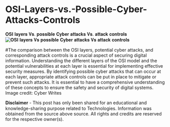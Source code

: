 # OSI-Layers-vs.-Possible-Cyber-Attacks-Controls
𝐎𝐒𝐈 𝐥𝐚𝐲𝐞𝐫𝐬 𝐕𝐬. 𝐩𝐨𝐬𝐬𝐢𝐛𝐥𝐞 𝐂𝐲𝐛𝐞𝐫 𝐚𝐭𝐭𝐚𝐜𝐤𝐬 𝐕𝐬. 𝐚𝐭𝐭𝐚𝐜𝐤 𝐜𝐨𝐧𝐭𝐫𝐨𝐥𝐬 
![𝐎𝐒𝐈 𝐥𝐚𝐲𝐞𝐫𝐬 𝐕𝐬  𝐩𝐨𝐬𝐬𝐢𝐛𝐥𝐞 𝐂𝐲𝐛𝐞𝐫 𝐚𝐭𝐭𝐚𝐜𝐤𝐬 𝐕𝐬  𝐚𝐭𝐭𝐚𝐜𝐤 𝐜𝐨𝐧𝐭𝐫𝐨𝐥𝐬](https://github.com/manikanta-suru/OSI-Layers-vs.-Possible-Cyber-Attacks-Controls/assets/70797344/1a8fdfb8-264f-47ae-b26a-1559f819dba3)

#The comparison between the OSI layers, potential cyber attacks, and corresponding attack controls is a crucial aspect of securing digital information. Understanding the different layers of the OSI model and the potential vulnerabilities at each layer is essential for implementing effective security measures. By identifying possible cyber attacks that can occur at each layer, appropriate attack controls can be put in place to mitigate or prevent such attacks. It is essential to have a comprehensive understanding of these concepts to ensure the safety and security of digital systems.
Image credit: Cyber Writes

𝐃𝐢𝐬𝐜𝐥𝐚𝐢𝐦𝐞𝐫 - This post has only been shared for an educational and knowledge-sharing purpose related to Technologies. Information was obtained from the source above source. All rights and credits are reserved for the respective owner(s).
